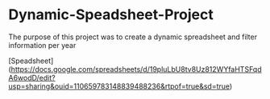 # Dynamic-Speadsheet-Project
The purpose of this project was to create a dynamic spreadsheet and filter information per year 

[Speadsheet] (https://docs.google.com/spreadsheets/d/19pluLbU8tv8Uz812WYfaHTSFqdA6wodD/edit?usp=sharing&ouid=110659783148839488236&rtpof=true&sd=true)
